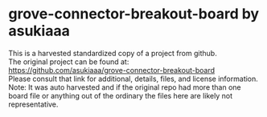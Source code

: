 
# grove-connector-breakout-board by asukiaaa  
This is a harvested standardized copy of a project from github.  
The original project can be found at:  
https://github.com/asukiaaa/grove-connector-breakout-board  
Please consult that link for additional, details, files, and license information.  
Note: It was auto harvested and if the original repo had more than one board file or anything out of the ordinary the files here are likely not representative.  
    